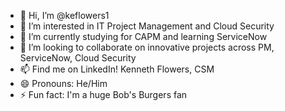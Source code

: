 - 👋 Hi, I’m @keflowers1
- 👀 I’m interested in IT Project Management and Cloud Security
- 🌱 I’m currently studying for CAPM and learning ServiceNow
- 💞️ I’m looking to collaborate on innovative projects across PM, ServiceNow, Cloud Security 
- 📫 Find me on LinkedIn! Kenneth Flowers, CSM
- 😄 Pronouns: He/Him
- ⚡ Fun fact: I'm a huge Bob's Burgers fan

<!---
keflowers1/keflowers1 is a ✨ special ✨ repository because its `README.md` (this file) appears on your GitHub profile.
You can click the Preview link to take a look at your changes.
--->
